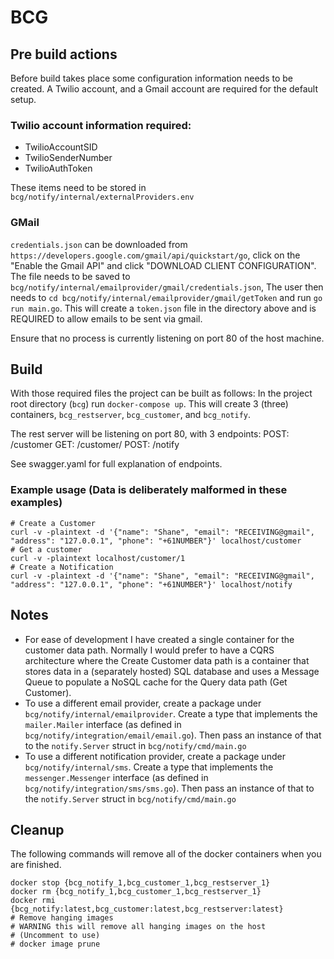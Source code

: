 # BCG

## Pre build actions

Before build takes place some configuration information needs to be created. A Twilio account, and a Gmail account are required for the default setup.

### Twilio account information required:
- TwilioAccountSID
- TwilioSenderNumber
- TwilioAuthToken

These items need to be stored in `bcg/notify/internal/externalProviders.env`

### GMail

`credentials.json` can be downloaded from `https://developers.google.com/gmail/api/quickstart/go`, click on the "Enable the Gmail API" and click "DOWNLOAD CLIENT CONFIGURATION".
The file needs to be saved to `bcg/notify/internal/emailprovider/gmail/credentials.json`,
The user then needs to `cd bcg/notify/internal/emailprovider/gmail/getToken` and run `go run main.go`.
This will create a `token.json` file in the directory above and is REQUIRED to allow emails to be sent via gmail.


Ensure that no process is currently listening on port 80 of the host machine.

## Build
With those required files the project can be built as follows:
In the project root directory (`bcg`) run `docker-compose up`.
This will create 3 (three) containers, `bcg_restserver`, `bcg_customer`, and `bcg_notify`.

The rest server will be listening on port 80, with 3 endpoints:
POST: /customer
GET: /customer/<id>
POST: /notify

See swagger.yaml for full explanation of endpoints.
### Example usage (Data is deliberately malformed in these examples)
```
# Create a Customer
curl -v -plaintext -d '{"name": "Shane", "email": "RECEIVING@gmail", "address": "127.0.0.1", "phone": "+61NUMBER"}' localhost/customer
# Get a customer
curl -v -plaintext localhost/customer/1
# Create a Notification
curl -v -plaintext -d '{"name": "Shane", "email": "RECEIVING@gmail", "address": "127.0.0.1", "phone": "+61NUMBER"}' localhost/notify
```

## Notes
- For ease of development I have created a single container for the customer data path. Normally I would prefer to have a CQRS architecture where the Create Customer data path is a container that stores data in a (separately hosted) SQL database and uses a Message Queue to populate a NoSQL cache for the Query data path (Get Customer).
- To use a different email provider, create a package under `bcg/notify/internal/emailprovider`. Create a type that implements the `mailer.Mailer` interface (as defined in `bcg/notify/integration/email/email.go`). Then pass an instance of that to the `notify.Server` struct in `bcg/notify/cmd/main.go`
- To use a different notification provider, create a package under `bcg/notify/internal/sms`. Create a type that implements the `messenger.Messenger` interface (as defined in `bcg/notify/integration/sms/sms.go`). Then pass an instance of that to the `notify.Server` struct in `bcg/notify/cmd/main.go`

## Cleanup
The following commands will remove all of the docker containers when you are finished.
```
docker stop {bcg_notify_1,bcg_customer_1,bcg_restserver_1}
docker rm {bcg_notify_1,bcg_customer_1,bcg_restserver_1}
docker rmi {bcg_notify:latest,bcg_customer:latest,bcg_restserver:latest}
# Remove hanging images
# WARNING this will remove all hanging images on the host
# (Uncomment to use)
# docker image prune
```
